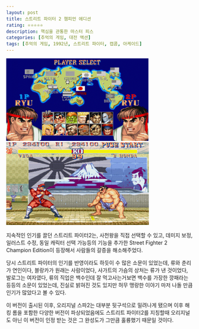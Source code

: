 ```yaml
---
layout: post
title: 스트리트 파이터 2 챔피언 에디션
rating: ⭐️⭐️⭐️⭐️⭐️
description: 핵심을 관통한 마스터 피스
categories: [추억의 게임, 대전 액션]
tags: [추억의 게임, 1992년, 스트리트 파이터, 캡콤, 아케이드]
---
```


![sf2_ce_01](../../img/2002/sf2_ce_01.jpg)
![sf2_ce_02](../../img/2002/sf2_ce_02.jpg)

지속적인 인기를 끌던 스트리트 파이터2는, 사천왕을 직접 선택할 수 있고, 데미지 보정,일러스트 수정, 동일 캐릭터 선택 가능등의 기능을 추가한 Street Fighter 2 Champion Edition이 등장해서 사람들의 갈증을 해소해주었다.

당시 스트리트 파이터의 인기를 반영이라도 하듯이 수 많은 소문이 있었는데, 류와 춘리가 연인이다, 블랑카가 원래는 사람이었다, 사가트의 가슴의 상처는 류가 낸 것이었다, 발로그는 여자였다, 류의 직업은 백수인데 잘 먹고사는거보면 백수를 가장한 깡패라는 등등의 소문이 있었는데, 진실로 밝혀진 것도 있지만 허무 맹랑한 이야기 마저 나돌 만큼 인기가 많았다고 볼 수 있다.

이 버전이 출시된 이후, 오리지널 스파2는 대부분 뒷구석으로 밀려나게 됐으며 이후 해킹 롬을 포함한 다양한 버전이 파상되었음에도 스트리트 파이터2를 지칭할때 오리지널도 아닌 이 버전이 인정 받는 것은 그 완성도가 그만큼 훌륭했기 때문일 것이다.